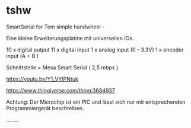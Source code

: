 # tshw
SmartSerial for Tom simple handwheel -

Eine kleine Erweiterungsplatine mit universellen IOs.

10 x digital putput 
11 x digital input
1  x analog  input (0 - 3.3V)
1  x encoder input (A + B )

Schnittstelle = Mesa Smart Serial ( 2,5 mbps )

https://youtu.be/Y1_VYIPNtuk

https://www.thingiverse.com/thing:3684937


Achtung: Der Microchip ist ein PIC und lässt sich nur mit entsprechenden Programmiergerät beschreiben.


........
